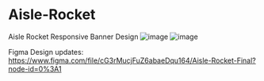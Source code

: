 # Aisle-Rocket
Aisle Rocket Responsive Banner Design
![image](https://user-images.githubusercontent.com/55904811/118078617-70c89c00-b36b-11eb-8afc-ad7b363e3155.png)
![image](https://user-images.githubusercontent.com/55904811/118078820-c7ce7100-b36b-11eb-80d9-e791076a8a36.png)

Figma Design updates:
https://www.figma.com/file/cG3rMucjFuZ6abaeDqu164/Aisle-Rocket-Final?node-id=0%3A1

